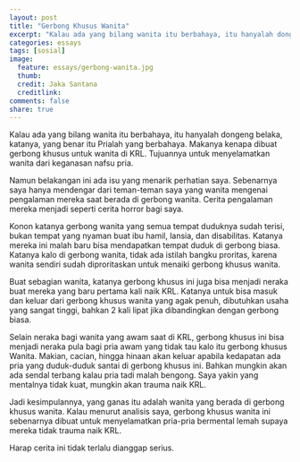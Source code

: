 ```yaml
---
layout: post
title: "Gerbong Khusus Wanita"
excerpt: "Kalau ada yang bilang wanita itu berbahaya, itu hanyalah dongeng belaka, katanya, yang benar itu Prialah yang berbahaya."
categories: essays
tags: [sosial]
image:
  feature: essays/gerbong-wanita.jpg
  thumb: 
  credit: Jaka Santana
  creditlink: 
comments: false
share: true
---
```


Kalau ada yang bilang wanita itu berbahaya, itu hanyalah dongeng belaka, katanya, yang benar itu Prialah yang berbahaya. Makanya kenapa dibuat gerbong khusus untuk wanita di KRL. Tujuannya untuk menyelamatkan wanita dari keganasan nafsu pria.

Namun belakangan ini ada isu yang menarik perhatian saya. Sebenarnya saya hanya mendengar dari teman-teman saya yang wanita mengenai pengalaman mereka saat berada di gerbong wanita. Cerita pengalaman mereka menjadi seperti cerita horror bagi saya.

Konon katanya gerbong wanita yang semua tempat duduknya sudah terisi, bukan tempat yang nyaman buat ibu hamil, lansia, dan disabilitas. Katanya mereka ini malah baru bisa mendapatkan tempat duduk di gerbong biasa. Katanya kalo di gerbong wanita, tidak ada istilah bangku proritas, karena wanita sendiri sudah diproritaskan untuk menaiki gerbong khusus wanita.

Buat sebagian wanita, katanya gerbong khusus ini juga bisa menjadi neraka buat mereka yang baru pertama kali naik KRL. Katanya untuk bisa masuk dan keluar dari gerbong khusus wanita yang agak penuh, dibutuhkan usaha yang sangat tinggi, bahkan 2 kali lipat jika dibandingkan dengan gerbong biasa.

Selain neraka bagi wanita yang awam saat di KRL, gerbong khusus ini bisa menjadi neraka pula bagi pria awam yang tidak tau kalo itu gerbong khusus Wanita. Makian, cacian, hingga hinaan akan keluar apabila kedapatan ada pria yang duduk-duduk santai di gerbong khusus ini. Bahkan mungkin akan ada sendal terbang kalau pria tadi malah bengong. Saya yakin yang mentalnya tidak kuat, mungkin akan trauma naik KRL.

Jadi kesimpulannya, yang ganas itu adalah wanita yang berada di gerbong khusus wanita. Kalau menurut analisis saya, gerbong khusus wanita ini sebenarnya dibuat untuk menyelamatkan pria-pria bermental lemah supaya mereka tidak trauma naik KRL.

Harap cerita ini tidak terlalu dianggap serius. 

